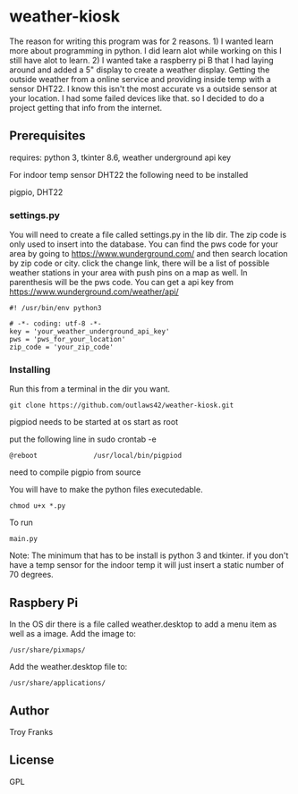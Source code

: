 # weather-kiosk

The reason for writing this program was for 2 reasons.
    1) I wanted learn more about programming in python. I did learn alot
        while working on this I still have alot to learn.
    2) I wanted take a raspberry pi B that I had laying around and added a  5"
        display to create a weather display. Getting the outside weather from a online
        service and providing inside temp with a sensor DHT22.
        I know this isn't the most accurate  vs a outside sensor at your location.
        I had some failed devices like that. so I decided to do a project
        getting that info from the internet.

## Prerequisites

requires: python 3, tkinter 8.6, weather underground api key

For indoor temp sensor DHT22 the following need to be installed

pigpio, DHT22

### settings.py
You will need to create a file called settings.py in the lib dir. The zip code is only used to insert into the
database. You can find the pws code for your area by going to https://www.wunderground.com/ and then search location 
by zip code or city. click the change link, there will be a list of possible weather stations in your area with
push pins on a map as well. In parenthesis will be the pws code. You can get a api key from https://www.wunderground.com/weather/api/ 
```
#! /usr/bin/env python3

# -*- coding: utf-8 -*-
key = 'your_weather_underground_api_key'
pws = 'pws_for_your_location'
zip_code = 'your_zip_code'

```

### Installing

Run this from a terminal in the dir you want.

```
git clone https://github.com/outlaws42/weather-kiosk.git

```

pigpiod needs to be started at os start as root

put the following line in sudo crontab -e

```
@reboot              /usr/local/bin/pigpiod

```

need to compile pigpio from source 


You will have to make the python files executedable.

```
chmod u+x *.py

```

To run

```
main.py

```


    
 Note: The minimum that has to be install is python 3 and tkinter. if you don't have a temp
    sensor for the indoor temp it will just insert a static number of 70 degrees.
    
## Raspbery Pi
In the OS dir there is a file called weather.desktop to add a menu item as well as a image.
Add the image to:
```
/usr/share/pixmaps/

```

Add the weather.desktop file to:
```
/usr/share/applications/

```

## Author

Troy Franks

## License

GPL
 
